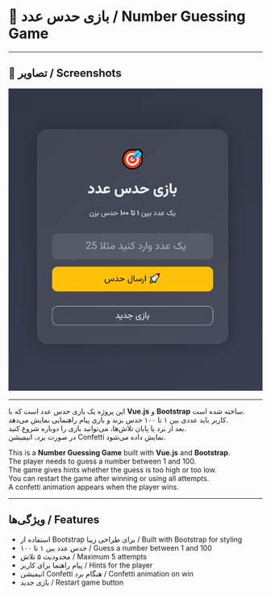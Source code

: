 # 🎯 بازی حدس عدد / Number Guessing Game
---

## 📸 تصاویر / Screenshots

![Screenshot ](screenshot.png)  


---

این پروژه یک بازی حدس عدد است که با **Vue.js** و **Bootstrap** ساخته شده است.  
کاربر باید عددی بین ۱ تا ۱۰۰ حدس بزند و بازی پیام راهنمایی نمایش می‌دهد.  
بعد از برد یا پایان تلاش‌ها، می‌توانید بازی را دوباره شروع کنید.  
در صورت برد، انیمیشن Confetti نمایش داده می‌شود.

This is a **Number Guessing Game** built with **Vue.js** and **Bootstrap**.  
The player needs to guess a number between 1 and 100.  
The game gives hints whether the guess is too high or too low.  
You can restart the game after winning or using all attempts.  
A confetti animation appears when the player wins.

---

## ویژگی‌ها / Features
- استفاده از Bootstrap برای طراحی زیبا / Built with Bootstrap for styling  
- حدس عدد بین ۱ تا ۱۰۰ / Guess a number between 1 and 100  
- محدودیت ۵ تلاش / Maximum 5 attempts  
- پیام راهنما برای کاربر / Hints for the player  
- انیمیشن Confetti هنگام برد / Confetti animation on win  
- بازی جدید / Restart game button


